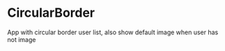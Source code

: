 # CircularBorder
App with circular border user list, also show default image when user has not image
